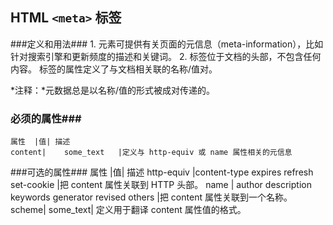 ## HTML `<meta>` 标签 ##
###定义和用法###
1.<meta> 元素可提供有关页面的元信息（meta-information），比如针对搜索引擎和更新频度的描述和关键词。
2.<meta> 标签位于文档的头部，不包含任何内容。<meta> 标签的属性定义了与文档相关联的名称/值对。

*注释：*元数据总是以名称/值的形式被成对传递的。
### 必须的属性###
```
属性	|值|	描述
content|	some_text	|定义与 http-equiv 或 name 属性相关的元信息
```
###可选的属性###
属性	|值|	描述
http-equiv	|content-type
expires
refresh
set-cookie
|把 content 属性关联到 HTTP 头部。
name	|
author
description
keywords
generator
revised
others
|把 content 属性关联到一个名称。
scheme|	some_text|	定义用于翻译 content 属性值的格式。

